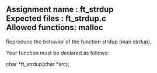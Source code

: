 Assignment name  : ft_strdup   
Expected files   : ft_strdup.c   
Allowed functions: malloc  
--------------------------------------------------------------------------------

Reproduce the behavior of the function strdup (man strdup).

Your function must be declared as follows:

char    *ft_strdup(char *src);
